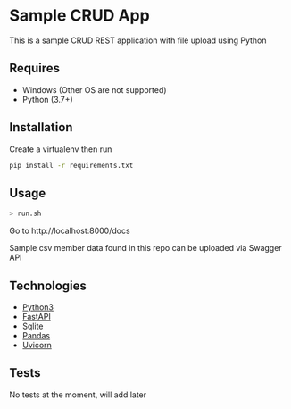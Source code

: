 # Sample CRUD App

This is a sample CRUD REST application with file upload using Python

## Requires
* Windows (Other OS are not supported)
* Python (3.7+)

## Installation
Create a virtualenv then run
```bash
pip install -r requirements.txt
```

## Usage

```bash
> run.sh
```
Go to http://localhost:8000/docs

Sample csv member data found in this repo can be uploaded via Swagger API

## Technologies
* [Python3](https://www.python.org/downloads/release/python-370/)
* [FastAPI](https://fastapi.tiangolo.com/)
* [Sqlite](https://www.sqlite.org/index.html)
* [Pandas](https://pandas.pydata.org/)
* [Uvicorn](https://www.uvicorn.org/)

## Tests
No tests at the moment, will add later